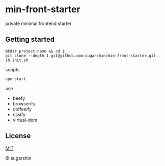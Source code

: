 # min-front-starter

private minimal frontend starter

## Getting started

```shell
mkdir project-name && cd $_
git clone --depth 1 git@github.com:sugarshin/min-front-starter.git .
sh init.sh
```

scripts

```shell
npm start
```

use

* beefy
* browserify
* coffeeify
* cssify
* virtual-dom

## License

[MIT](http://sugarshin.mit-license.org/)

© sugarshin
